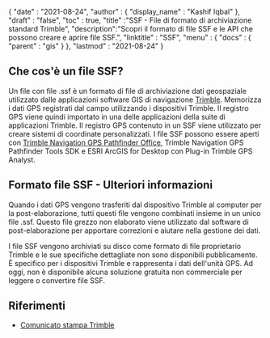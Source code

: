 {
  "date" : "2021-08-24",
  "author" : {
    "display_name" : "Kashif Iqbal"
},
  "draft" : "false",
  "toc" : true,
  "title" :"SSF - File di formato di archiviazione standard Trimble",
  "description":"Scopri il formato di file SSF e le API che possono creare e aprire file SSF.",
  "linktitle" : "SSF",
  "menu" : {
    "docs" : {
      "parent" : "gis"
}
},
  "lastmod" : "2021-08-24"
}

## Che cos'è un file SSF?

Un file con file .ssf è un formato di file di archiviazione dati geospaziale utilizzato dalle applicazioni software GIS di navigazione [Trimble](https://www.trimble.com). Memorizza i dati GPS registrati dal campo utilizzando i dispositivi Trimble. Il registro GPS viene quindi importato in una delle applicazioni della suite di applicazioni Trimble. Il registro GPS contenuto in un SSF viene utilizzato per creare sistemi di coordinate personalizzati. I file SSF possono essere aperti con [Trimble Navigation GPS Pathfinder Office](https://geospatial.trimble.com/en/products/software/office-software), Trimble Navigation GPS Pathfinder Tools SDK e ESRI ArcGIS for Desktop con Plug-in Trimble GPS Analyst.

## Formato file SSF - Ulteriori informazioni

Quando i dati GPS vengono trasferiti dal dispositivo Trimble al computer per la post-elaborazione, tutti questi file vengono combinati insieme in un unico file .ssf. Questo file grezzo non elaborato viene utilizzato dal software di post-elaborazione per apportare correzioni e aiutare nella gestione dei dati.

I file SSF vengono archiviati su disco come formato di file proprietario Trimble e le sue specifiche dettagliate non sono disponibili pubblicamente. È specifico per i dispositivi Trimble e rappresenta i dati dell'unità GPS. Ad oggi, non è disponibile alcuna soluzione gratuita non commerciale per leggere o convertire file SSF.

## Riferimenti

* [Comunicato stampa Trimble](https://www.trimble.com/news/release.aspx?id=050510b)

